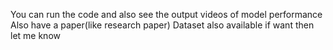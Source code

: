 You can run the code and also see the output videos of model performance 
Also have a paper(like research paper)
Dataset also available if want then let me know 
